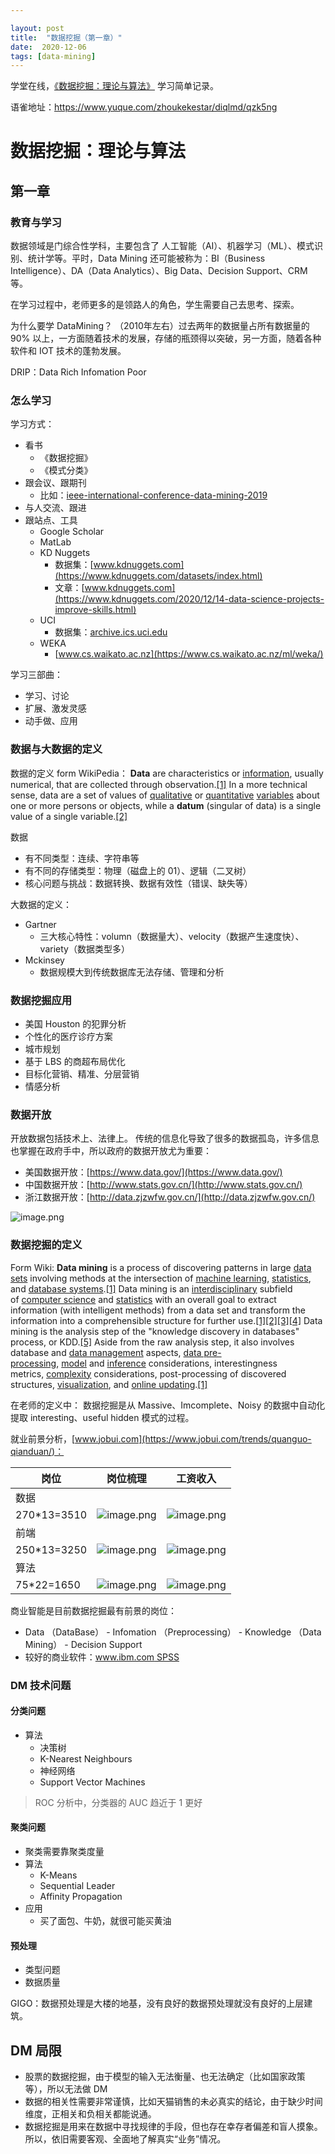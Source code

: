 ```yaml
---

layout: post
title:  "数据挖掘（第一章）"
date:  2020-12-06
tags: [data-mining]
---
```


学堂在线，[《数据挖掘：理论与算法》](https://www.xuetangx.com/course/THU08091000385/4233665?channel=search_result) 学习简单记录。

语雀地址：https://www.yuque.com/zhoukekestar/diqlmd/qzk5ng

# 数据挖掘：理论与算法

## 第一章


### 教育与学习
数据领域是门综合性学科，主要包含了 人工智能（AI）、机器学习（ML）、模式识别、统计学等。平时，Data Mining 还可能被称为：BI（Business Intelligence）、DA（Data Analytics）、Big Data、Decision Support、CRM 等。


在学习过程中，老师更多的是领路人的角色，学生需要自己去思考、探索。


为什么要学 DataMining？
（2010年左右）过去两年的数据量占所有数据量的 90% 以上，一方面随着技术的发展，存储的瓶颈得以突破，另一方面，随着各种软件和 IOT 技术的蓬勃发展。


DRIP：Data Rich Infomation Poor


### 怎么学习
学习方式：

- 看书
   - 《数据挖掘》
   - 《模式分类》
- 跟会议、跟期刊    
   - 比如：[ieee-international-conference-data-mining-2019](http://ds.cs.umass.edu/ieee-international-conference-data-mining-2019)
- 与人交流、跟进
- 跟站点、工具
   - Google Scholar
   - MatLab
   - KD Nuggets
      - 数据集：[www.kdnuggets.com](https://www.kdnuggets.com/datasets/index.html)
      - 文章：[www.kdnuggets.com](https://www.kdnuggets.com/2020/12/14-data-science-projects-improve-skills.html)
   - UCI
      - 数据集：[archive.ics.uci.edu](https://archive.ics.uci.edu/ml/index.php)
   - WEKA
      - [www.cs.waikato.ac.nz](https://www.cs.waikato.ac.nz/ml/weka/)



学习三部曲：

- 学习、讨论
- 扩展、激发灵感
- 动手做、应用





### 数据与大数据的定义


数据的定义 form WikiPedia：
**Data** are characteristics or [information](https://en.wikipedia.org/wiki/Information), usually numerical, that are collected through observation.[[1]](https://en.wikipedia.org/wiki/Data#cite_note-1) In a more technical sense, data are a set of values of [qualitative](https://en.wikipedia.org/wiki/Qualitative_property) or [quantitative](https://en.wikipedia.org/wiki/Quantity) [variables](https://en.wikipedia.org/wiki/Variable_(research)) about one or more persons or objects, while a **datum** (singular of data) is a single value of a single variable.[[2]](https://en.wikipedia.org/wiki/Data#cite_note-2)


数据

- 有不同类型：连续、字符串等
- 有不同的存储类型：物理（磁盘上的 01）、逻辑（二叉树）
- 核心问题与挑战：数据转换、数据有效性（错误、缺失等）





大数据的定义：

- Gartner
   - 三大核心特性：volumn（数据量大）、velocity（数据产生速度快）、variety（数据类型多）
- Mckinsey
   - 数据规模大到传统数据库无法存储、管理和分析





### 数据挖掘应用

- 美国 Houston 的犯罪分析
- 个性化的医疗诊疗方案
- 城市规划
- 基于 LBS 的商超布局优化
- 目标化营销、精准、分层营销
- 情感分析



### 数据开放


开放数据包括技术上、法律上。
传统的信息化导致了很多的数据孤岛，许多信息也掌握在政府手中，所以政府的数据开放尤为重要：

- 美国数据开放：[https://www.data.gov/](https://www.data.gov/)
- 中国数据开放：[http://www.stats.gov.cn/](http://www.stats.gov.cn/)
- 浙江数据开放：[http://data.zjzwfw.gov.cn/](http://data.zjzwfw.gov.cn/)

![image.png](https://cdn.nlark.com/yuque/0/2020/png/86887/1606826972702-2ba43306-7b23-4b5f-b184-9a1408fe0202.png#align=left&display=inline&height=482&margin=%5Bobject%20Object%5D&name=image.png&originHeight=964&originWidth=1356&size=1855800&status=done&style=none&width=678)




### 数据挖掘的定义
Form Wiki:
**Data mining** is a process of discovering patterns in large [data sets](https://en.wikipedia.org/wiki/Data_set) involving methods at the intersection of [machine learning](https://en.wikipedia.org/wiki/Machine_learning), [statistics](https://en.wikipedia.org/wiki/Statistics), and [database systems](https://en.wikipedia.org/wiki/Database_system).[[1]](https://en.wikipedia.org/wiki/Data_mining#cite_note-acm-1) Data mining is an [interdisciplinary](https://en.wikipedia.org/wiki/Interdisciplinary) subfield of [computer science](https://en.wikipedia.org/wiki/Computer_science) and [statistics](https://en.wikipedia.org/wiki/Statistics) with an overall goal to extract information (with intelligent methods) from a data set and transform the information into a comprehensible structure for further use.[[1]](https://en.wikipedia.org/wiki/Data_mining#cite_note-acm-1)[[2]](https://en.wikipedia.org/wiki/Data_mining#cite_note-brittanica-2)[[3]](https://en.wikipedia.org/wiki/Data_mining#cite_note-elements-3)[[4]](https://en.wikipedia.org/wiki/Data_mining#cite_note-4) Data mining is the analysis step of the "knowledge discovery in databases" process, or KDD.[[5]](https://en.wikipedia.org/wiki/Data_mining#cite_note-Fayyad-5) Aside from the raw analysis step, it also involves database and [data management](https://en.wikipedia.org/wiki/Data_management) aspects, [data pre-processing](https://en.wikipedia.org/wiki/Data_pre-processing), [model](https://en.wikipedia.org/wiki/Statistical_model) and [inference](https://en.wikipedia.org/wiki/Statistical_inference) considerations, interestingness metrics, [complexity](https://en.wikipedia.org/wiki/Computational_complexity_theory) considerations, post-processing of discovered structures, [visualization](https://en.wikipedia.org/wiki/Data_visualization), and [online updating](https://en.wikipedia.org/wiki/Online_algorithm).[[1]](https://en.wikipedia.org/wiki/Data_mining#cite_note-acm-1)

在老师的定义中：
数据挖掘是从 Massive、Imcomplete、Noisy 的数据中自动化提取 interesting、useful hidden 模式的过程。




就业前景分析，[www.jobui.com](https://www.jobui.com/trends/quanguo-qianduan/)：

| 岗位 | 岗位梳理 | 工资收入 |
| --- | --- | --- |
| 数据
270*13=3510 | ![image.png](https://cdn.nlark.com/yuque/0/2020/png/86887/1606878235636-52c56f05-db36-4e47-91af-a592fce3f9ab.png#align=left&display=inline&height=155&margin=%5Bobject%20Object%5D&name=image.png&originHeight=310&originWidth=818&size=77776&status=done&style=none&width=409) | ![image.png](https://cdn.nlark.com/yuque/0/2020/png/86887/1606878262926-b73d709b-9cec-4fe9-b325-8bb19116299b.png#align=left&display=inline&height=273&margin=%5Bobject%20Object%5D&name=image.png&originHeight=546&originWidth=834&size=163569&status=done&style=none&width=417) |
| 前端
250*13=3250 | ![image.png](https://cdn.nlark.com/yuque/0/2020/png/86887/1606878309148-01aa484d-7baa-446e-89c5-759241842e05.png#align=left&display=inline&height=133&margin=%5Bobject%20Object%5D&name=image.png&originHeight=266&originWidth=814&size=68964&status=done&style=none&width=407) | ![image.png](https://cdn.nlark.com/yuque/0/2020/png/86887/1606878332088-56d3f57b-a5a7-493b-a51c-e82e234262ea.png#align=left&display=inline&height=277&margin=%5Bobject%20Object%5D&name=image.png&originHeight=554&originWidth=814&size=156748&status=done&style=none&width=407) |
| 算法
75*22=1650 | ![image.png](https://cdn.nlark.com/yuque/0/2020/png/86887/1606878344780-d84e917d-1c0a-42c6-9f05-bfa394c67578.png#align=left&display=inline&height=159&margin=%5Bobject%20Object%5D&name=image.png&originHeight=318&originWidth=794&size=82704&status=done&style=none&width=397) | ![image.png](https://cdn.nlark.com/yuque/0/2020/png/86887/1606878364658-da1b7fe0-89aa-40a7-b33c-6ad3042d4c72.png#align=left&display=inline&height=269&margin=%5Bobject%20Object%5D&name=image.png&originHeight=538&originWidth=814&size=149545&status=done&style=none&uid=1606878362640-0&width=407) |



商业智能是目前数据挖掘最有前景的岗位：

- Data （DataBase） - Infomation （Preprocessing） - Knowledge （Data Mining） - Decision Support
- 较好的商业软件：[www.ibm.com SPSS](https://www.ibm.com/products/spss-modeler)





### DM 技术问题


#### 分类问题

- 算法
   - 决策树
   - K-Nearest Neighbours
   - 神经网络
   - Support Vector Machines
> ROC 分析中，分类器的 AUC 趋近于 1 更好

####
#### 聚类问题

- 聚类需要靠聚类度量
- 算法
   - K-Means
   - Sequential Leader
   - Affinity Propagation
- 应用
   - 买了面包、牛奶，就很可能买黄油



#### 预处理

- 类型问题
- 数据质量

GIGO：数据预处理是大楼的地基，没有良好的数据预处理就没有良好的上层建筑。




## DM 局限

- 股票的数据挖掘，由于模型的输入无法衡量、也无法确定（比如国家政策等），所以无法做 DM
- 数据的相关性需要非常谨慎，比如天猫销售的未必真实的结论，由于缺少时间维度，正相关和负相关都能说通。
- 数据挖掘是用来在数据中寻找规律的手段，但也存在幸存者偏差和盲人摸象。所以，依旧需要客观、全面地了解真实“业务”情况。
